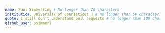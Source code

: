 ```yaml
---
name: Paul Simmerling # No longer than 28 characters
institution: University of Connecticut 🚩 # no longer than 58 characters
quote: I still don't understand pull requests # no longer than 100 characters, avoid using quotes(") to guarantee the format remains the same.
github_user: psimmerl
---
```

